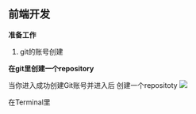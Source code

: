 
## 前端开发 ##

**准备工作**

1. git的账号创建  



**在git里创建一个repository**

当你进入成功创建Git账号并进入后
创建一个repositoty
![](images/git-creating-new-repository.png)


在Terminal里